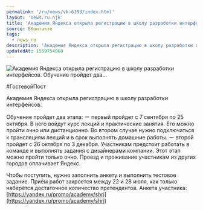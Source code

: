 ```yaml
---
permalink: '/ru/news/vk-6393/index.html'
layout: 'news.ru.njk'
title: 'Академия Яндекса открыла регистрацию в школу разработки интерфейсов. Обучение пройдет два'
source: ВКонтакте
tags:
  - news_ru
description: 'Академия Яндекса открыла регистрацию в школу разработки интерфейсов. Обучение пройдет два…'
updatedAt: 1559754060
---
```

![Академия Яндекса открыла регистрацию в школу разработки интерфейсов. Обучение пройдет два…](https://sun9-48.userapi.com/impf/c850036/v850036087/19e247/gf8qdLOIYfI.jpg?size=900x600&quality=96&proxy=1&sign=485cda99c1bca697a73035fa7702f40c&c_uniq_tag=wJ8ae4G25eok18gA7JlxANYKS_-qyVJoH12KJXkOgb4&type=album)

#ГостевойПост

Академия Яндекса открыла регистрацию в школу разработки интерфейсов.

Обучение пройдет два этапа:
ー первый пройдет с 7 сентября по 25 октября. В него войдут курс лекций и практические занятия. Его можно пройти очно или дистанционно. Во втором случае нужно подключаться к трансляциям лекций и в срок выполнять домашние работы.
ー второй пройдет с 26 октября по 3 декабря. Участникам предстоит работать в команде и выполнять задания с дизайнерами компании. Этот этап можно пройти только очно. Проезд и проживание участникам из других городов оплачивает Яндекс.

Чтобы поступить, нужно заполнить анкету и выполнить тестовое задание. Приём работ закроется между 22 и 28 июля, как только наберётся достаточное количество претендентов. Анкета участника: [https://yandex.ru/promo/academy/shri](https://yandex.ru/promo/academy/shri)

